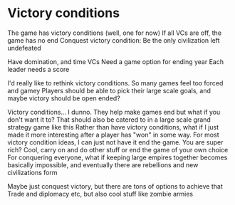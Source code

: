 # Victory conditions

The game has victory conditions (well, one for now)
If all VCs are off, the game has no end
Conquest victory condition: Be the only civilization left undefeated

Have domination, and time VCs
Need a game option for ending year
Each leader needs a score

I'd really like to rethink victory conditions. So many games feel too forced and gamey
Players should be able to pick their large scale goals, and maybe victory should be open ended?

Victory conditions... I dunno. They help make games end but what if you don't want it to? That should also be catered to in a large scale grand strategy game like this
Rather than have victory conditions, what if I just made it more interesting after a player has "won" in some way. For most victory condition ideas, I can just not have it end the game. You are super rich? Cool, carry on and do other stuff or end the game of your own choice
For conquering everyone, what if keeping large empires together becomes basically impossible, and eventually there are rebellions and new civilizations form

Maybe just conquest victory, but there are tons of options to achieve that
Trade and diplomacy etc, but also cool stuff like zombie armies
